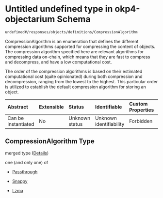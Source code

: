 # Untitled undefined type in okp4-objectarium Schema

```txt
undefined#/responses/objects/definitions/CompressionAlgorithm
```

CompressionAlgorithm is an enumeration that defines the different compression algorithms supported for compressing the content of objects. The compression algorithm specified here are relevant algorithms for compressing data on-chain, which means that they are fast to compress and decompress, and have a low computational cost.

The order of the compression algorithms is based on their estimated computational cost (quite opinionated) during both compression and decompression, ranging from the lowest to the highest. This particular order is utilized to establish the default compression algorithm for storing an object.

| Abstract            | Extensible | Status         | Identifiable            | Custom Properties | Additional Properties | Access Restrictions | Defined In                                                                     |
| :------------------ | :--------- | :------------- | :---------------------- | :---------------- | :-------------------- | :------------------ | :----------------------------------------------------------------------------- |
| Can be instantiated | No         | Unknown status | Unknown identifiability | Forbidden         | Allowed               | none                | [okp4-objectarium.json\*](schema/okp4-objectarium.json "open original schema") |

## CompressionAlgorithm Type

merged type ([Details](okp4-objectarium-responses-objectsresponse-definitions-compressionalgorithm.md))

one (and only one) of

* [Passthrough](okp4-objectarium-responses-objectsresponse-definitions-compressionalgorithm-oneof-passthrough.md "check type definition")

* [Snappy](okp4-objectarium-responses-objectsresponse-definitions-compressionalgorithm-oneof-snappy.md "check type definition")

* [Lzma](okp4-objectarium-responses-objectsresponse-definitions-compressionalgorithm-oneof-lzma.md "check type definition")
